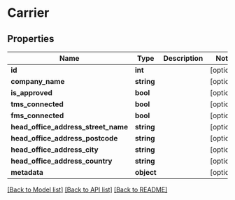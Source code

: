 # Carrier

## Properties
Name | Type | Description | Notes
------------ | ------------- | ------------- | -------------
**id** | **int** |  | [optional] 
**company_name** | **string** |  | [optional] 
**is_approved** | **bool** |  | [optional] 
**tms_connected** | **bool** |  | [optional] 
**fms_connected** | **bool** |  | [optional] 
**head_office_address_street_name** | **string** |  | [optional] 
**head_office_address_postcode** | **string** |  | [optional] 
**head_office_address_city** | **string** |  | [optional] 
**head_office_address_country** | **string** |  | [optional] 
**metadata** | **object** |  | [optional] 

[[Back to Model list]](../README.md#documentation-for-models) [[Back to API list]](../README.md#documentation-for-api-endpoints) [[Back to README]](../README.md)


